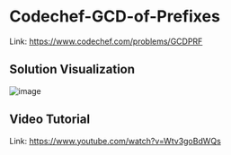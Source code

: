 # Codechef-GCD-of-Prefixes
Link: https://www.codechef.com/problems/GCDPRF
## Solution Visualization
![image](https://user-images.githubusercontent.com/51401355/145948810-68169a3c-59dc-4c62-9d04-7d45e31c3970.png)
## Video Tutorial
Link: https://www.youtube.com/watch?v=Wtv3goBdWQs
